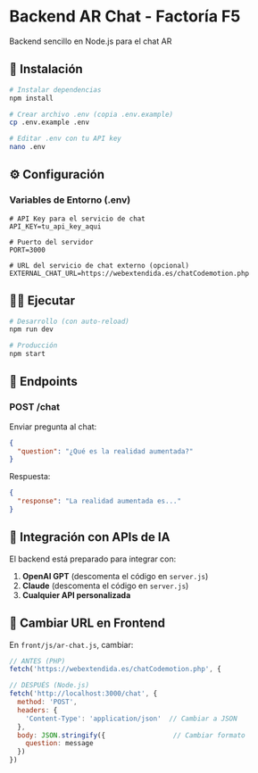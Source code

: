 # Backend AR Chat - Factoría F5

Backend sencillo en Node.js para el chat AR

## 🚀 Instalación

```bash
# Instalar dependencias
npm install

# Crear archivo .env (copia .env.example)
cp .env.example .env

# Editar .env con tu API key
nano .env
```

## ⚙️ Configuración

### Variables de Entorno (.env)
```env
# API Key para el servicio de chat
API_KEY=tu_api_key_aqui

# Puerto del servidor
PORT=3000

# URL del servicio de chat externo (opcional)
EXTERNAL_CHAT_URL=https://webextendida.es/chatCodemotion.php
```

## 🏃‍♂️ Ejecutar

```bash
# Desarrollo (con auto-reload)
npm run dev

# Producción
npm start
```

## 📡 Endpoints

### POST /chat
Enviar pregunta al chat:
```json
{
  "question": "¿Qué es la realidad aumentada?"
}
```

Respuesta:
```json
{
  "response": "La realidad aumentada es..."
}
```



## 🔧 Integración con APIs de IA

El backend está preparado para integrar con:

1. **OpenAI GPT** (descomenta el código en `server.js`)
2. **Claude** (descomenta el código en `server.js`)
3. **Cualquier API personalizada**

## 🔄 Cambiar URL en Frontend

En `front/js/ar-chat.js`, cambiar:
```javascript
// ANTES (PHP)
fetch('https://webextendida.es/chatCodemotion.php', {

// DESPUÉS (Node.js)
fetch('http://localhost:3000/chat', {
  method: 'POST',
  headers: {
    'Content-Type': 'application/json'  // Cambiar a JSON
  },
  body: JSON.stringify({                 // Cambiar formato
    question: message
  })
})
```